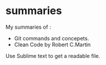 # summaries
My summaries of :
  * Git commands and concepets.
  * Clean Code by Robert C.Martin
  

Use Sublime text to get a readable file.
